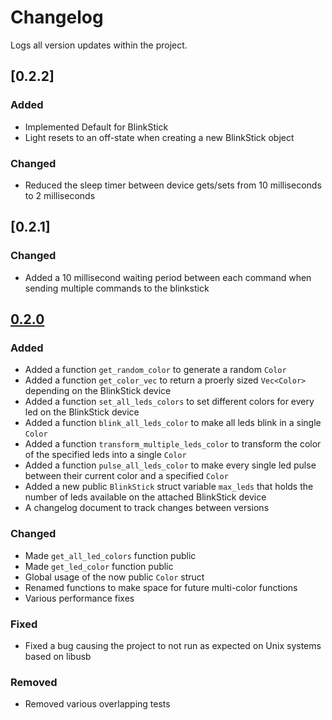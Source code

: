 # Changelog

Logs all version updates within the project.

## [0.2.2]

### Added
- Implemented Default for BlinkStick
- Light resets to an off-state when creating a new BlinkStick object

### Changed
- Reduced the sleep timer between device gets/sets from 10 milliseconds to 2 milliseconds


## [0.2.1]

### Changed

- Added a 10 millisecond waiting period between each command when sending multiple commands to the blinkstick
## [0.2.0]

### Added 

- Added a function `get_random_color` to generate a random `Color`
- Added a function `get_color_vec` to return a proerly sized `Vec<Color>` depending on the BlinkStick device
- Added a function `set_all_leds_colors` to set different colors for every led on the BlinkStick device
- Added a function `blink_all_leds_color` to make all leds blink in a single `Color`
- Added a function `transform_multiple_leds_color` to transform the color of the specified leds into a single `Color`
- Added a function `pulse_all_leds_color` to make every single led pulse between their current color and a specified `Color`
- Added a new public `BlinkStick` struct variable `max_leds` that holds the number of leds available on the attached BlinkStick device
- A changelog document to track changes between versions

### Changed

- Made `get_all_led_colors` function public
- Made `get_led_color` function public
- Global usage of the now public `Color` struct
- Renamed functions to make space for future multi-color functions
- Various performance fixes

### Fixed

- Fixed a bug causing the project to not run as expected on Unix systems based on libusb

### Removed

- Removed various overlapping tests


[0.2.0]: https://github.com/Seltiix/blinkstick-rs/compare/HEAD...0.2.0